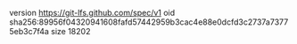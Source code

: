 version https://git-lfs.github.com/spec/v1
oid sha256:89956f04320941608fafd57442959b3cac4e88e0dcfd3c2737a73775eb3c7f4a
size 18202
